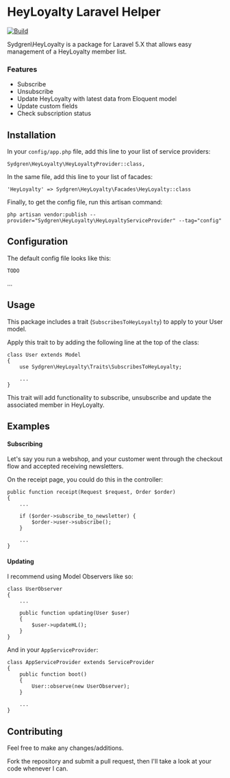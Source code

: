 # HeyLoyalty Laravel Helper
[![Build](https://travis-ci.org/hughwilly/heyloyalty.svg?branch=develop)](https://travis-ci.org/hughwilly/heyloyalty)

Sydgren\HeyLoyalty is a package for Laravel 5.X that allows easy management of a HeyLoyalty member list.

### Features
* Subscribe
* Unsubscribe
* Update HeyLoyalty with latest data from Eloquent model
* Update custom fields
* Check subscription status

## Installation
In your `config/app.php` file, add this line to your list of service providers:

```
Sydgren\HeyLoyalty\HeyLoyaltyProvider::class,
```

In the same file, add this line to your list of facades:

```
'HeyLoyalty' => Sydgren\HeyLoyalty\Facades\HeyLoyalty::class
```

Finally, to get the config file, run this artisan command:

```
php artisan vendor:publish --provider="Sydgren\HeyLoyalty\HeyLoyaltyServiceProvider" --tag="config"
```

## Configuration
The default config file looks like this:

```
TODO
```

...

## Usage
This package includes a trait (`SubscribesToHeyLoyalty`) to apply to your User model.

Apply this trait to by adding the following line at the top of the class:

```
class User extends Model
{
    use Sydgren\HeyLoyalty\Traits\SubscribesToHeyLoyalty;
    
    ...
}
```

This trait will add functionality to subscribe, unsubscribe and update the associated member in HeyLoyalty.

## Examples

#### Subscribing
Let's say you run a webshop, and your customer went through the checkout flow and accepted receiving newsletters.

On the receipt page, you could do this in the controller:

```
public function receipt(Request $request, Order $order)
{
    ...
    
    if ($order->subscribe_to_newsletter) {
        $order->user->subscribe();
    }
    
    ...
}
```

#### Updating
I recommend using Model Observers like so:

```
class UserObserver
{
    ...
    
    public function updating(User $user)
    {
        $user->updateHL();
    }
}
```

And in  your `AppServiceProvider`:

```
class AppServiceProvider extends ServiceProvider
{
    public function boot()
    {
        User::observe(new UserObserver);
    }
    
    ...
}
```

## Contributing
Feel free to make any changes/additions.

Fork the repository and submit a pull request, then I'll take a look at your code whenever I can.
